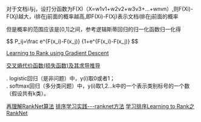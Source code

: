 

对于文档i与j，设打分函数为F(X)（X=w1v1+w2v2+w3v3+...+wnvn）,则F(Xi)-F(Xj)越大，i排在j前面的概率越高,即F(Xi)-F(Xj)表示文档i排在j前面的概率

但是概率的范围应该是[0,1]之间，参考逻辑斯蒂回归的归一化函数归一化得

$$
P_ij=\frac e^{F(x_i)-F(x_j)} {1+e^{F(x_i)-F(x_j)}
$$

[Learning to Rank using Gradient Descent](https://zhuanlan.zhihu.com/p/20711017) 

[交叉熵代价函数(损失函数)及其求导推导](http://blog.csdn.net/jasonzzj/article/details/52017438)

>
. logistic回归（是非问题）中，y(i)取0或者1；   
. softmax回归（多分类问题）中，y(i)取1,2…k中的一个表示类别标号的一个数（假设共有k类）。

[再理解RankNet算法](http://blog.csdn.net/puqutogether/article/details/43667375)
[排序学习实践---ranknet方法](https://yq.aliyun.com/articles/18)
[学习排序Learning to Rank之RankNet](http://blog.csdn.net/OrthocenterChocolate/article/details/43203891)
